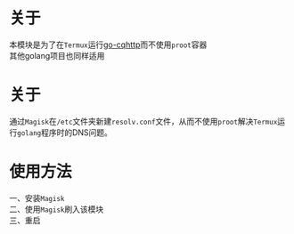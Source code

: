 # 关于
本模块是为了在`Termux`运行[go-cqhttp](https://github.com/Mrs4s/go-cqhttp)而不使用`proot`容器\
其他golang项目也同样适用
# 关于
通过`Magisk`在`/etc`文件夹新建`resolv.conf`文件，从而不使用`proot`解决`Termux`运行`golang`程序时的DNS问题。
# 使用方法
  一、安装`Magisk`\
  二、使用`Magisk`刷入该模块\
  三、重启
